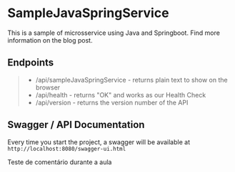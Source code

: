# SampleJavaSpringService

This is a sample of microsservice using Java and Springboot. Find more information on the blog post.

## Endpoints

> * /api/sampleJavaSpringService - returns plain text to show on the browser
> * /api/health - returns "OK" and works as our Health Check
> * /api/version - returns the version number of the API

## Swagger / API Documentation

Every time you start the project, a swagger will be available at <code>http://localhost:8080/swagger-ui.html</code>

Teste de comentário durante a aula